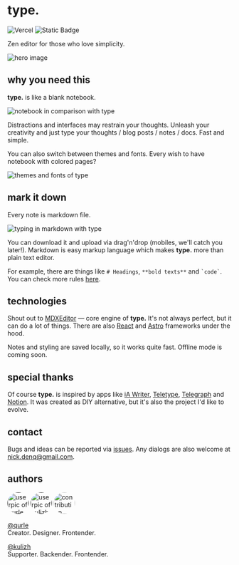 # type.

![Vercel](https://vercelbadge.vercel.app/api/qurle/type?style=flat) ![Static Badge](https://img.shields.io/badge/badass-code-white?style=flat)


Zen editor for those who love simplicity.

![hero image](https://github.com/qurle/type/blob/main/.github/hero.png)

## why you need this
**type.** is like a blank notebook. 

![notebook in comparison with type](https://github.com/qurle/type/blob/main/.github/notebook.png)


Distractions and interfaces may restrain your thoughts. Unleash your creativity and just type your thoughts / blog posts / notes / docs.
Fast and simple. 

You can also switch between themes and fonts. Every wish to have notebook with colored pages?

![themes and fonts of type](https://github.com/qurle/type/blob/main/.github/style.png)


## mark it down
Every note is markdown file. 

![typing in markdown with type](https://github.com/qurle/type/blob/main/.github/demo.gif)

You can download it and upload via drag'n'drop (mobiles, we'll catch you later!). Markdown is easy markup language which makes **type.** more than plain text editor. 

For example, there are things like `# Headings`, `**bold texts**` and <code>\`code\`</code>. You can check more rules [here](https://www.markdownguide.org/basic-syntax/).

## technologies
Shout out to [MDXEditor](https://github.com/mdx-editor/editor) — core engine of **type.** It's not always perfect, but it can do a lot of things. There are also [React](https://github.com/facebook/react) and [Astro](https://github.com/withastro/astro) frameworks under the hood.

Notes and styling are saved locally, so it works quite fast. Offline mode is coming soon.

## special thanks
Of course **type.** is inspired by apps like [iA Writer](https://ia.net/writer), [Teletype](https://teletype.in/), [Telegraph](https://telegra.ph/) and [Notion](https://notion.so/). It was created as DIY alternative, but it's also the project I'd like to evolve.

## contact
Bugs and ideas can be reported via [issues](https://github.com/qurle/type/issues).
Any dialogs are also welcome at [nick.denq@gmail.com](mailto:nick.denq@gmail.com?subject=type.).

## authors
<p><a href="" target="_blank"><img alt="userpic of qurle" src="https://avatars.githubusercontent.com/u/32414396?v=4" width="48" style="border-radius: 999px"/></a>
<a href="" target="_blank"><img alt="userpic of kulizh" src="https://avatars.githubusercontent.com/u/32977836?v=4" width="48" style="border-radius: 999px"/></a>
<a href="https://github.com/qurle/type/fork" target="_blank"><img alt="contribution plus sign" src="https://github.com/qurle/type/blob/main/.github/add.svg" width="48" style="border-radius: 999px"/></a></p>

[@qurle](https://github.com/qurle)<br/>
Creator. Designer. Frontender.

[@kulizh](https://github.com/kulizh)<br/>
Supporter. Backender. Frontender.

